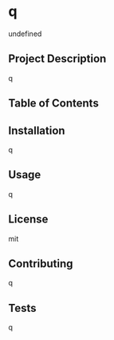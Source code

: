 
# q

undefined

## Project Description
q

## Table of Contents


## Installation
q

## Usage
q

## License
mit

## Contributing
q

## Tests
q

